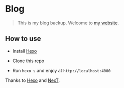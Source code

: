 # Blog

> This is my blog backup. Welcome to [my website](http://shakerock.me).

## How to use

- Install [Hexo](https://hexo.io/)

- Clone this repo

- Run ```hexo s``` and enjoy at ```http://localhost:4000```

Thanks to [Hexo](https://hexo.io/) and [NexT](http://theme-next.iissnan.com/).
